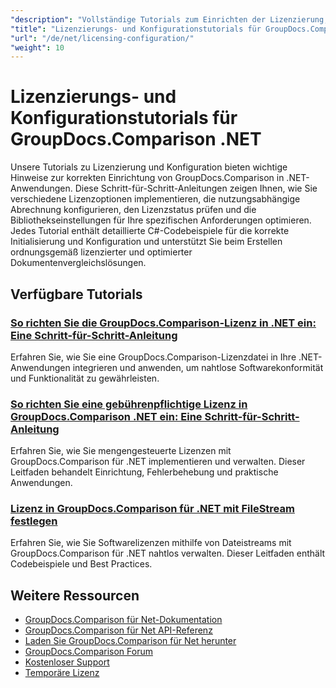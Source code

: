 ```yaml
---
"description": "Vollständige Tutorials zum Einrichten der Lizenzierung, zur mengenabhängigen Lizenzierung und zum Konfigurieren von GroupDocs.Comparison für .NET."
"title": "Lizenzierungs- und Konfigurationstutorials für GroupDocs.Comparison .NET"
"url": "/de/net/licensing-configuration/"
"weight": 10
---
```


# Lizenzierungs- und Konfigurationstutorials für GroupDocs.Comparison .NET

Unsere Tutorials zu Lizenzierung und Konfiguration bieten wichtige Hinweise zur korrekten Einrichtung von GroupDocs.Comparison in .NET-Anwendungen. Diese Schritt-für-Schritt-Anleitungen zeigen Ihnen, wie Sie verschiedene Lizenzoptionen implementieren, die nutzungsabhängige Abrechnung konfigurieren, den Lizenzstatus prüfen und die Bibliothekseinstellungen für Ihre spezifischen Anforderungen optimieren. Jedes Tutorial enthält detaillierte C#-Codebeispiele für die korrekte Initialisierung und Konfiguration und unterstützt Sie beim Erstellen ordnungsgemäß lizenzierter und optimierter Dokumentenvergleichslösungen.

## Verfügbare Tutorials

### [So richten Sie die GroupDocs.Comparison-Lizenz in .NET ein: Eine Schritt-für-Schritt-Anleitung](./setting-up-groupdocs-comparison-license-net/)
Erfahren Sie, wie Sie eine GroupDocs.Comparison-Lizenzdatei in Ihre .NET-Anwendungen integrieren und anwenden, um nahtlose Softwarekonformität und Funktionalität zu gewährleisten.

### [So richten Sie eine gebührenpflichtige Lizenz in GroupDocs.Comparison .NET ein: Eine Schritt-für-Schritt-Anleitung](./master-metered-license-groupdocs-comparison-net/)
Erfahren Sie, wie Sie mengengesteuerte Lizenzen mit GroupDocs.Comparison für .NET implementieren und verwalten. Dieser Leitfaden behandelt Einrichtung, Fehlerbehebung und praktische Anwendungen.

### [Lizenz in GroupDocs.Comparison für .NET mit FileStream festlegen](./set-license-file-stream-groupdocs-comparison-dotnet/)
Erfahren Sie, wie Sie Softwarelizenzen mithilfe von Dateistreams mit GroupDocs.Comparison für .NET nahtlos verwalten. Dieser Leitfaden enthält Codebeispiele und Best Practices.

## Weitere Ressourcen

- [GroupDocs.Comparison für Net-Dokumentation](https://docs.groupdocs.com/comparison/net/)
- [GroupDocs.Comparison für Net API-Referenz](https://reference.groupdocs.com/comparison/net/)
- [Laden Sie GroupDocs.Comparison für Net herunter](https://releases.groupdocs.com/comparison/net/)
- [GroupDocs.Comparison Forum](https://forum.groupdocs.com/c/comparison)
- [Kostenloser Support](https://forum.groupdocs.com/)
- [Temporäre Lizenz](https://purchase.groupdocs.com/temporary-license/)